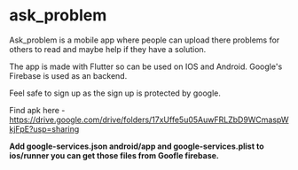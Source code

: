# ask_problem

Ask_problem is a mobile app where people can upload there problems for others to read and maybe help if they have a solution.

The app is made with Flutter so can be used on IOS and Android. Google's Firebase is used as an backend.

Feel safe to sign up as the sign up is protected by google.

Find apk here - https://drive.google.com/drive/folders/17xUffe5u05AuwFRLZbD9WCmaspWkjFpE?usp=sharing

<b>Add google-services.json android/app and google-services.plist to ios/runner<b>
  you can get those files from Goofle firebase.
